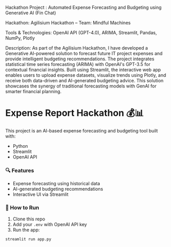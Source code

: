 Hackathon Project : Automated Expense Forecasting and Budgeting using Generative AI (Fin Chat)

Hackathon: Agilisium Hackathon – Team: Mindful Machines

Tools & Technologies: OpenAI API (GPT-4.0), ARIMA, Streamlit, Pandas, NumPy, Plotly

Description:
As part of the Agilisium Hackathon, I have developed a Generative AI-powered solution to forecast future IT project expenses and provide intelligent budgeting recommendations. The project integrates statistical time series forecasting (ARIMA) with OpenAI's GPT-3.5 for contextual financial insights. Built using Streamlit, the interactive web app enables users to upload expense datasets, visualize trends using Plotly, and receive both data-driven and AI-generated budgeting advice. This solution showcases the synergy of traditional forecasting models with GenAI for smarter financial planning.

# Expense Report Hackathon 💰📊

This project is an AI-based expense forecasting and budgeting tool built with:

- Python
- Streamlit
- OpenAI API

### 🔍 Features

- Expense forecasting using historical data
- AI-generated budgeting recommendations
- Interactive UI via Streamlit

### 🚀 How to Run

1. Clone this repo
2. Add your `.env` with OpenAI API key
3. Run the app:
```bash
streamlit run app.py




